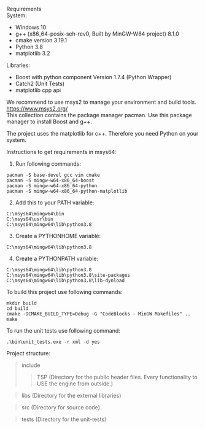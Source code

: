 Requirements  
System:
* Windows 10
* g++ (x86_64-posix-seh-rev0, Built by MinGW-W64 project) 8.1.0
* cmake version 3.19.1
* Python 3.8
* matplotlib 3.2

Libraries: 
* Boost with python component Version 1.7.4 (Python Wrapper)
* Catch2 (Unit Tests)
* matplotlib cpp api

We recommend to use msys2 to manage your environment and build tools.  
https://www.msys2.org/  
This collection contains the package manager pacman.
Use this package manager to install Boost and g++.

The project uses the matplotlib for c++.
Therefore you need Python on your system.

Instructions to get requirements in msys64:

1. Run following commands:
```
pacman -S base-devel gcc vim cmake
pacman -S mingw-w64-x86_64-boost
pacman -S mingw-w64-x86_64-python
pacman -S mingw-w64-x86_64-python-matplotlib
```
2. Add this to your PATH variable:
```
C:\msys64\mingw64\bin
C:\msys64\usr\bin
C:\msys64\mingw64\lib\python3.8
```
3. Create a PYTHONHOME variable:
```
C:\msys64\mingw64\lib\python3.8
```
4. Create a PYTHONPATH variable:
```
C:\msys64\mingw64\lib\python3.8
C:\msys64\mingw64\lib\python3.8\site-packages
C:\msys64\mingw64\lib\python3.8\lib-dynload
```

To build this project use following commands:
```
mkdir build
cd build
cmake -DCMAKE_BUILD_TYPE=Debug -G "CodeBlocks - MinGW Makefiles" ..
make
```
To run the unit tests use following command:
```
.\bin\unit_tests.exe -r xml -d yes 
```

Project structure:  
>include  
>>TSP (Directory for the public header files. Every functionality to USE the engine from outside.)

>libs (Directory for the external libraries)

>src (Directory for source code)

>tests (Directory for the unit-tests)